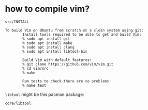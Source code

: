# how to compile vim?

`src/INSTALL`

```
To build Vim on Ubuntu from scratch on a clean system using git:
        Install tools required to be able to get and build Vim:
        % sudo apt install git
        % sudo apt install make
        % sudo apt install clang
        % sudo apt install libtool-bin

        Build Vim with default features:
        % git clone https://github.com/vim/vim.git
        % cd vim/src
        % make

        Run tests to check there are no problems:
        % make test
```

`libtool` might be this pacman package:
```
core/libtool
```
